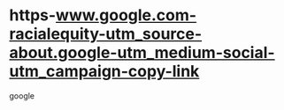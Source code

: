 # https-www.google.com-racialequity-utm_source-about.google-utm_medium-social-utm_campaign-copy-link
google
